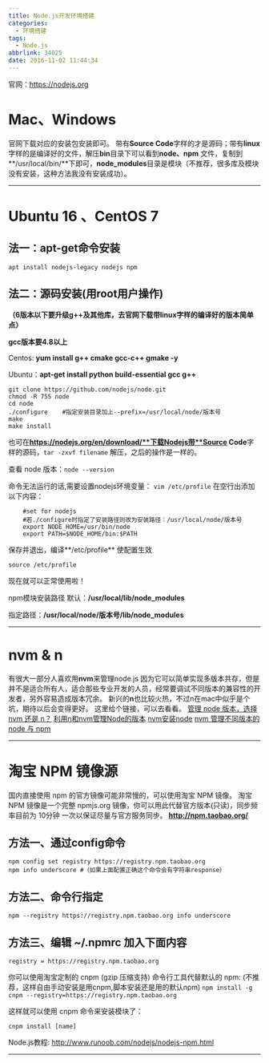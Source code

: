 ```yaml
---
title: Node.js开发环境搭建
categories:
  - 环境搭建
tags:
  - Node.js
abbrlink: 34025
date: 2016-11-02 11:44:34
---
```



官网：https://nodejs.org 
# Mac、Windows
官网下载对应的安装包安装即可。
带有**Source Code**字样的才是源码；带有**linux** 字样的是编译好的文件，解压**bin**目录下可以看到**node、npm** 文件，复制到**/usr/local/bin/**下即可，**node_modules**目录是模块（不推荐，很多库及模块没有安装，这种方法我没有安装成功）。

---

# Ubuntu 16 、CentOS 7 
## 法一：apt-get命令安装

```
apt install nodejs-legacy nodejs npm
```

## 法二：源码安装(用root用户操作)
 
**（6版本以下要升级g++及其他库，去官网下载带linux字样的编译好的版本简单点）**

**gcc版本要4.8以上**

Centos: **yum install g++ cmake gcc-c++ gmake -y**           

Ubuntu：**apt-get install python build-essential gcc g++**   

```
git clone https://github.com/nodejs/node.git
chmod -R 755 node
cd node
./configure    #指定安装目录加上--prefix=/usr/local/node/版本号
make
make install
```

也可在**https://nodejs.org/en/download/**下载Nodejs带**Source Code**字样的源码，`tar -zxvf filename` 解压，之后的操作是一样的。

查看 node 版本：`node --version`

命令无法运行的话,需要设置nodejs环境变量：
`vim /etc/profile`
在空行出添加以下内容：

```
	#set for nodejs
	#若./configure时指定了安装路径则改为安装路径：/usr/local/node/版本号
	export NODE_HOME=/usr/bin/node  	
	export PATH=$NODE_HOME/bin:$PATH
```

保存并退出，编译**/etc/profile** 使配置生效

`source /etc/profile`

现在就可以正常使用啦！

npm模块安装路径
默认：**/usr/local/lib/node_modules**

指定路径：**/usr/local/node/版本号/lib/node_modules**

---
# nvm & n
有很大一部分人喜欢用**nvm**来管理node.js 因为它可以简单实现多版本共存，但是并不是适合所有人，适合那些专业开发的人员，经常要调试不同版本的兼容性的开发者，另外容易造成版本冗余。
新兴的**n**也比较火热，不过n在mac中似乎是个坑，期待以后会变得更好。
这里给个链接，可以去看看。
[管理 node 版本，选择 nvm 还是 n？](http://web.jobbole.com/84249/)
[利用n和nvm管理Node的版本](http://it.taocms.org/03/3079.htm)
[nvm安装node](http://www.tuicool.com/articles/vmi6Zv7)
[nvm 管理不同版本的 node 与 npm](http://www.tuicool.com/articles/Vzquy2)

---

# 淘宝 NPM 镜像源
国内直接使用 npm 的官方镜像可能非常慢的，可以使用淘宝 NPM 镜像。
淘宝 NPM 镜像是一个完整 npmjs.org 镜像，你可以用此代替官方版本(只读)，同步频率目前为 10分钟 一次以保证尽量与官方服务同步。
**http://npm.taobao.org/**
## 方法一、通过config命令

```
npm config set registry https://registry.npm.taobao.org
npm info underscore #（如果上面配置正确这个命令会有字符串response） 
```

## 方法二、命令行指定
`npm --registry https://registry.npm.taobao.org info underscore` 

## 方法三、编辑 ~/.npmrc 加入下面内容
`registry = https://registry.npm.taobao.org`

你可以使用淘宝定制的 cnpm (gzip 压缩支持) 命令行工具代替默认的 npm:
(不推荐，这样自由手动安装是用cnpm,脚本安装还是用的默认npm)
`npm install -g cnpm --registry=https://registry.npm.taobao.org`

这样就可以使用 cnpm 命令来安装模块了：

`cnpm install [name]`


Node.js教程:
http://www.runoob.com/nodejs/nodejs-npm.html

---